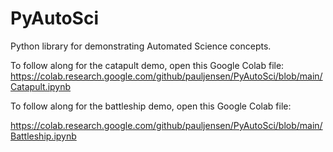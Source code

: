 # PyAutoSci
Python library for demonstrating Automated Science concepts. 

To follow along for the catapult demo, open this Google Colab file:
https://colab.research.google.com/github/pauljensen/PyAutoSci/blob/main/Catapult.ipynb


To follow along for the battleship demo, open this Google Colab file: 

https://colab.research.google.com/github/pauljensen/PyAutoSci/blob/main/Battleship.ipynb